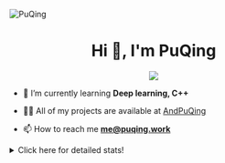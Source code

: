 ![PuQing](https://user-images.githubusercontent.com/27223114/171565019-9a56fae6-b08b-421f-99db-7e830da42371.png)

<h1 align="center">Hi 👋, I'm PuQing</h1>

<p align="center">
  <img src="https://github-widgetbox.vercel.app/api/profile?username=AndPuQing&data=followers,repositories,stars,commits"/>
</p>

- 🌱 I’m currently learning **Deep learning, C++**

- 👨‍💻 All of my projects are available at [AndPuQing](https://github.com/AndPuQing)

- 📫 How to reach me **me@puqing.work**

<details>
<summary>Click here for detailed stats!</summary>

<!--START_SECTION:waka-->
**I'm a Night 🦉** 

```text
🌞 Morning    37 commits     ██░░░░░░░░░░░░░░░░░░░░░░░   10.08% 
🌆 Daytime    134 commits    █████████░░░░░░░░░░░░░░░░   36.51% 
🌃 Evening    123 commits    ████████░░░░░░░░░░░░░░░░░   33.51% 
🌙 Night      73 commits     █████░░░░░░░░░░░░░░░░░░░░   19.89%

```


📊 **This Week I Spent My Time On** 

```text
💬 Programming Languages: 
Jupyter Notebook         11 hrs 29 mins      ███████████████░░░░░░░░░░   61.44% 
Python                   5 hrs 34 mins       ███████░░░░░░░░░░░░░░░░░░   29.81% 
Markdown                 1 hr 21 mins        █░░░░░░░░░░░░░░░░░░░░░░░░   7.24% 
Other                    16 mins             ░░░░░░░░░░░░░░░░░░░░░░░░░   1.48% 
XML                      0 secs              ░░░░░░░░░░░░░░░░░░░░░░░░░   0.02%

🔥 Editors: 
VS Code                  18 hrs 42 mins      █████████████████████████   100.0%

💻 Operating System: 
Mac                      14 hrs 8 mins       ███████████████████░░░░░░   75.61% 
Linux                    4 hrs 31 mins       ██████░░░░░░░░░░░░░░░░░░░   24.23% 
Windows                  1 min               ░░░░░░░░░░░░░░░░░░░░░░░░░   0.16%

```


<!--END_SECTION:waka-->
</details>
